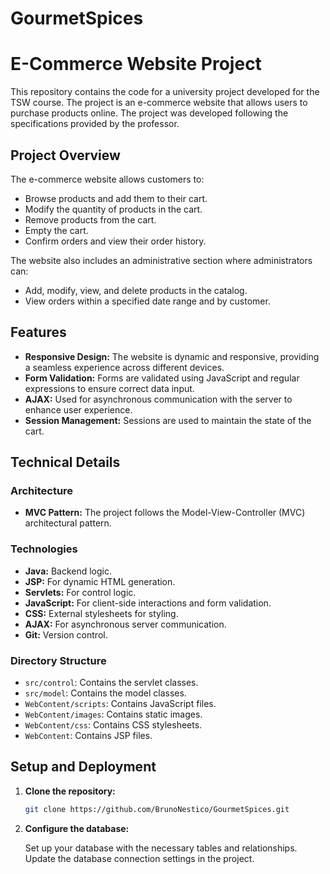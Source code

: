 # GourmetSpices
# E-Commerce Website Project

This repository contains the code for a university project developed for the TSW course. The project is an e-commerce website that allows users to purchase products online. The project was developed following the specifications provided by the professor.

## Project Overview

The e-commerce website allows customers to:
- Browse products and add them to their cart.
- Modify the quantity of products in the cart.
- Remove products from the cart.
- Empty the cart.
- Confirm orders and view their order history.

The website also includes an administrative section where administrators can:
- Add, modify, view, and delete products in the catalog.
- View orders within a specified date range and by customer.

## Features

- **Responsive Design:** The website is dynamic and responsive, providing a seamless experience across different devices.
- **Form Validation:** Forms are validated using JavaScript and regular expressions to ensure correct data input.
- **AJAX:** Used for asynchronous communication with the server to enhance user experience.
- **Session Management:** Sessions are used to maintain the state of the cart.

## Technical Details

### Architecture
- **MVC Pattern:** The project follows the Model-View-Controller (MVC) architectural pattern.

### Technologies
- **Java:** Backend logic.
- **JSP:** For dynamic HTML generation.
- **Servlets:** For control logic.
- **JavaScript:** For client-side interactions and form validation.
- **CSS:** External stylesheets for styling.
- **AJAX:** For asynchronous server communication.
- **Git:** Version control.

### Directory Structure
- `src/control`: Contains the servlet classes.
- `src/model`: Contains the model classes.
- `WebContent/scripts`: Contains JavaScript files.
- `WebContent/images`: Contains static images.
- `WebContent/css`: Contains CSS stylesheets.
- `WebContent`: Contains JSP files.

## Setup and Deployment
1. **Clone the repository:**
   ```sh
   git clone https://github.com/BrunoNestico/GourmetSpices.git
   
2. **Configure the database:**

   Set up your database with the necessary tables and relationships.
   Update the database connection settings in the project.
